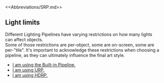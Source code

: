 <<Abbreviations/SRP.md>>
## Light limits

Different Lighting Pipelines have varying restrictions on how many lights can affect objects.  
Some of those restrictions are per-object, some are on-screen, some are per-"tile". It's important to acknowledge these restrictions when choosing a pipeline, as they can ultimately influence the final art style.

- [I am using the Built-in Pipeline.](Built-In.md)
- [I am using URP.](URP.md)
- [I am using HDRP.](HDRP.md)